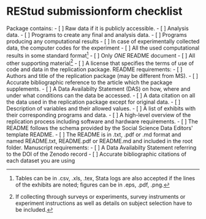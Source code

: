 # REStud submissionform checklist

Package contains:
    - [ ] Raw data if it is publicly accessible. 
    - [ ] Analysis data. 
    - [ ] Programs to create any final and analysis data.
    - [ ] Programs producing any computational results
    - [ ] In case of experimentally collected data, the computer codes for the experiment
    - [ ] All the used computational results in some standard format[^1] 
    - [ ] Only *ONE* README document
    - [ ] All other supporting material[^2]
    - [ ] A license that specifies the terms of use of code and data in the replication package.
README requirements:
    - [ ] Authors and title of the replication package (may be different from MS).
    - [ ] Accurate bibliographic reference to the article which the package supplements.
    - [ ] A Data Availabilty Statement (DAS) on how, where and under what conditions can the data be accessed.
    - [ ] A data citation on all the data used in the replication package except for original data.
    - [ ] Description of variables and their allowed values.
    - [ ] A list of exhibits with their corresponding programs and data.
    - [ ] A high-level overview of the replication process including software and hardware requirements.
    - [ ] The README follows the schema provided by the Social Science Data Editors' template README.
    - [ ] The README is in .txt, .pdf or .md format and named README.txt, README.pdf or README.md and included in the root folder.
Manuscript requirements:
    - [ ] A Data Availabilty Statement referring to the DOI of the Zenodo record
    - [ ] Accurate bibliographic citations of each dataset you are using


[^1]: Tables can be in .csv, .xls, .tex, Stata logs are also accepted if the lines of the exhibits are noted; figures can be in .eps, .pdf, .png.

[^2]: If collecting through surveys or experiments, survey instruments or experiment instructions as well as details on subject selection have to be included. 
